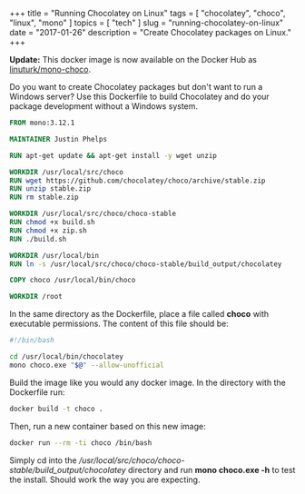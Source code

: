 +++
title = "Running Chocolatey on Linux"
tags = [ "chocolatey", "choco", "linux", "mono" ]
topics = [ "tech" ]
slug = "running-chocolatey-on-linux"
date = "2017-01-26"
description = "Create Chocolatey packages on Linux."
+++

**Update:** This docker image is now available on the Docker Hub as [linuturk/mono-choco](https://hub.docker.com/r/linuturk/mono-choco/).

Do you want to create Chocolatey packages but don't want to run a Windows server? Use this Dockerfile to build Chocolatey and do your package development without a Windows system.

```Dockerfile
FROM mono:3.12.1

MAINTAINER Justin Phelps

RUN apt-get update && apt-get install -y wget unzip

WORKDIR /usr/local/src/choco
RUN wget https://github.com/chocolatey/choco/archive/stable.zip
RUN unzip stable.zip
RUN rm stable.zip

WORKDIR /usr/local/src/choco/choco-stable
RUN chmod +x build.sh
RUN chmod +x zip.sh
RUN ./build.sh

WORKDIR /usr/local/bin
RUN ln -s /usr/local/src/choco/choco-stable/build_output/chocolatey

COPY choco /usr/local/bin/choco

WORKDIR /root
```

In the same directory as the Dockerfile, place a file called **choco** with executable permissions. The content of this file should be:

```bash
#!/bin/bash

cd /usr/local/bin/chocolatey
mono choco.exe "$@" --allow-unofficial
```

Build the image like you would any docker image. In the directory with the Dockerfile run:

```bash
docker build -t choco .
```

Then, run a new container based on this new image:

```bash
docker run --rm -ti choco /bin/bash
```

Simply cd into the */usr/local/src/choco/choco-stable/build_output/chocolatey* directory and run **mono choco.exe -h** to test the install. Should work the way you are expecting.

